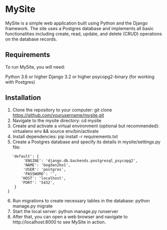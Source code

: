 # MySite
MySite is a simple web application built using Python and the Django framework. The site uses a Postgres database and implements all basic functionalities including create, read, update, and delete (CRUD) operations on the database records.

## Requirements
To run MySite, you will need:

Python 3.6 or higher
Django 3.2 or higher
psycopg2-binary (for working with Postgres)

## Installation
1. Clone the repository to your computer: git clone https://github.com/yourusername/mysite.git
2. Navigate to the mysite directory: cd mysite
3. Create and activate a virtual environment (optional but recommended): virtualenv env && source env/bin/activate
4. Install dependencies: pip install -r requirements.txt
5. Create a Postgres database and specify its details in mysite/settings.py file:

``` DATABASES = {
   'default': {
        'ENGINE': 'django.db.backends.postgresql_psycopg2',
        'NAME': 'bogdan2ko1',
        'USER': 'postgres',
        'PASSWORD': '',
       'HOST': 'localhost',
       'PORT': '5432',
    }
 } 
```
6. Run migrations to create necessary tables in the database: python manage.py migrate
7. Start the local server: python manage.py runserver
8. After that, you can open a web browser and navigate to http://localhost:8000 to see MySite in action.
